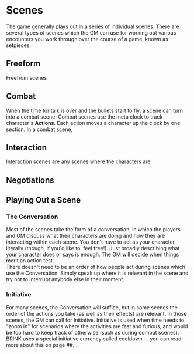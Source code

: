# Scenes
The game generally plays out in a series of individual scenes. There are several types of scenes which the GM can use for working out various encounters you work through over the course of a game, known as setpieces. 
## Freeform
Freefrom scenes 
## Combat
When the time for talk is over and the bullets start to fly, a scene can turn into a combat scene. 
Combat scenes use the meta clock to track character's **Actions**. Each action moves a character up the clock by one section. 
In a combat scene, 
## Interaction
Interaction scenes are any scenes where the characters are 
## Negotiations

## Playing Out a Scene
### The Conversation
Most of the scenes take the form of a conversation, in which the players and GM discuss what their characters are doing and how they are interacting within each scene. You don't have to act as your character literally (though, if you'd like to, feel free!). Just broadly describing what your character does or says is enough. The GM will decide when things merit an action test.  
There doesn't need to be an order of how people act during scenes which use the Conversation. Simply speak up where it is relevant in the scene and try not to interrupt anybody else in their moment. 
### Initiative
For many scenes, the Conversation will suffice, but in some scenes the order of the actions you take (as well as their effects) are relevant. In those scenes, the GM can call for Initiative. Initiative is used when time needs to "zoom in" for scenarios where the activities are fast and furious, and would be too hard to keep track of otherwise (such as during combat scenes). BRINK uses a special initiative currency called cooldown -- you can read more about this on page ##. 
